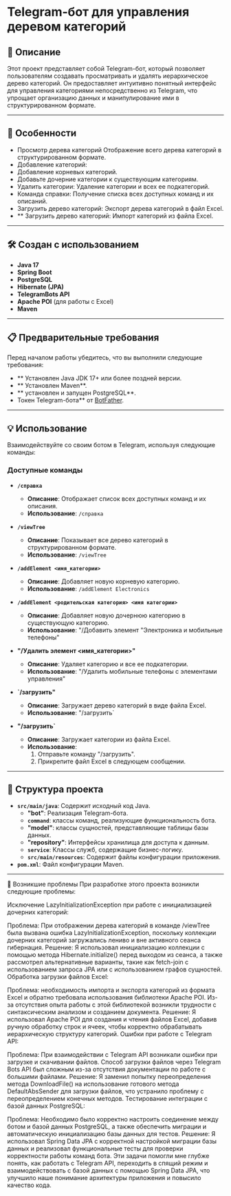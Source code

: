 # Telegram-бот для управления деревом категорий

## 📖 Описание

Этот проект представляет собой Telegram-бот, который позволяет пользователям создавать просматривать и удалять иерархическое дерево категорий. Он предоставляет интуитивно понятный интерфейс для управления категориями непосредственно из Telegram, что упрощает организацию данных и манипулирование ими в структурированном формате.

---

## 🚀 Особенности

- Просмотр дерева категорий Отображение всего дерева категорий в структурированном формате.
- Добавление категорий:
- Добавление корневых категорий.
- Добавьте дочерние категории к существующим категориям.
- Удалить категории: Удаление категории и всех ее подкатегорий.
- Команда справки: Получение списка всех доступных команд и их описаний.
- Загрузить дерево категорий: Экспорт дерева категорий в файл Excel.
- ** Загрузить дерево категорий: Импорт категорий из файла Excel.

---

## 🛠️ Создан с использованием

- **Java 17**
- **Spring Boot**
- **PostgreSQL**
- **Hibernate (JPA)**
- **TelegramBots API**
- **Apache POI** (для работы с Excel)
- **Maven**

---

## 📋 Предварительные требования

Перед началом работы убедитесь, что вы выполнили следующие требования:

- ** Установлен Java JDK 17+ или более поздней версии.
- ** Установлен Maven**.
- ** установлен и запущен PostgreSQL**.
- Токен Telegram-бота** от [BotFather](https://t.me/BotFather).

---


## 💡 Использование

Взаимодействуйте со своим ботом в Telegram, используя следующие команды:

### Доступные команды

- **`/справка`**

    - **Описание**: Отображает список всех доступных команд и их описания.
    - **Использование**: `/справка`

- **`/viewTree`**

    - **Описание**: Показывает все дерево категорий в структурированном формате.
    - **Использование**: `/viewTree`

- **`/addElement <имя_категории>`**

    - **Описание**: Добавляет новую корневую категорию.
    - **Использование**: `/addElement Electronics`

- **`/addElement <родительская категория> <имя категории>`**

    - **Описание**: Добавляет новую дочернюю категорию в существующую категорию.
    - **Использование**: "/Добавить элемент "Электроника и мобильные телефоны"

- **"/Удалить элемент <имя_категории>"**

    - **Описание**: Удаляет категорию и все ее подкатегории.
    - **Использование**: "/Удалить мобильные телефоны с элементами управления"

- **`/загрузить"**

    - **Описание**: Загружает дерево категорий в виде файла Excel.
    - **Использование**: "/загрузить`

- **"/загрузить`**

    - **Описание**: Загружает категории из файла Excel.
    - **Использование**:
        1. Отправьте команду "/загрузить".
        2. Прикрепите файл Excel в следующем сообщении.

---



## 📂 Структура проекта

- **`src/main/java`**: Содержит исходный код Java.
    - **"bot"**: Реализация Telegram-бота.
    - **`command`**: классы команд, реализующие функциональность бота.
    - **"model"**: классы сущностей, представляющие таблицы базы данных.
    - **"repository"**: Интерфейсы хранилища для доступа к данным.
    - **`service`**: Классы служб, содержащие бизнес-логику.
    - **`src/main/resources`**: Содержит файлы конфигурации приложения.
- **`pom.xml`**: Файл конфигурации Maven.

---
🤔 Возникшие проблемы
При разработке этого проекта возникли следующие проблемы:

Исключение LazyInitializationException при работе с инициализацией дочерних категорий:

Проблема: При отображении дерева категорий в команде /viewTree была вызвана ошибка LazyInitializationException, поскольку коллекции дочерних категорий загружались лениво и вне активного сеанса гибернация.
Решение: Я использовал инициализацию коллекции с помощью метода Hibernate.initialize() перед выходом из сеанса, а также рассмотрел альтернативные варианты, такие как fetch-join с использованием запроса JPA или с использованием графов сущностей.
Обработка загрузки файлов Excel:

Проблема: необходимость импорта и экспорта категорий из формата Excel и обратно требовала использования библиотеки Apache POI. Из-за отсутствия опыта работы с этой библиотекой возникли трудности с синтаксическим анализом и созданием документа.
Решение: Я использовал Apache POI для создания и чтения файлов Excel, добавив ручную обработку строк и ячеек, чтобы корректно обрабатывать иерархическую структуру категорий.
Ошибки при работе с Telegram API:

Проблема: При взаимодействии с Telegram API возникали ошибки при загрузке и скачивании файлов. Способ загрузки файлов через Telegram Bots API был сложным из-за отсутствия документации по работе с большими файлами.
Решение: Я заменил попытку переопределения метода DownloadFile() на использование готового метода DefaultAbsSender для загрузки файлов, что устранило проблему с переопределением конечных методов.
Тестирование интеграции с базой данных PostgreSQL:

Проблема: Необходимо было корректно настроить соединение между ботом и базой данных PostgreSQL, а также обеспечить миграции и автоматическую инициализацию базы данных для тестов.
Решение: Я использовал Spring Data JPA с корректной настройкой миграции базы данных и реализовал функциональные тесты для проверки корректности работы команд бота.
Эти задачи помогли мне глубже понять, как работать с Telegram API, переходить в спящий режим и взаимодействовать с базой данных с помощью Spring Data JPA, что улучшило наше понимание архитектуры приложения и повысило качество кода.